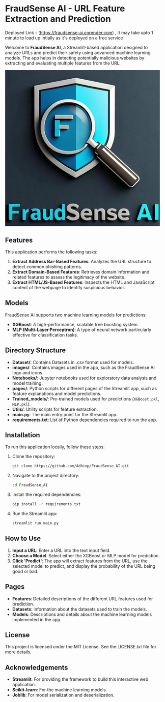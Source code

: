# FraudSense AI - URL Feature Extraction and Prediction
Deployed Link - (https://fraudsense-ai.onrender.com) , It may take upto 1 minute to load up intially as it's deployed on a free service

Welcome to **FraudSense AI**, a Streamlit-based application designed to analyze URLs and predict their safety using advanced machine learning models. The app helps in detecting potentially malicious websites by extracting and evaluating multiple features from the URL.

![FraudSense AI Logo](images/FraudSense_Logo.jpeg)

## Features

This application performs the following tasks:

1. **Extract Address Bar-Based Features**: Analyzes the URL structure to detect common phishing patterns.
2. **Extract Domain-Based Features**: Retrieves domain information and related features to assess the legitimacy of the website.
3. **Extract HTML/JS-Based Features**: Inspects the HTML and JavaScript content of the webpage to identify suspicious behavior.

## Models

FraudSense AI supports two machine learning models for predictions:

- **XGBoost**: A high-performance, scalable tree boosting system.
- **MLP (Multi-Layer Perceptron)**: A type of neural network particularly effective for classification tasks.

## Directory Structure
- **Dataset/**: Contains Datasets in .csv format used for models.
- **images/**: Contains images used in the app, such as the FraudSense AI logo and icons.
- **Notebooks/**: Jupyter notebooks used for exploratory data analysis and model training.
- **pages/**: Python scripts for different pages of the Streamlit app, such as feature explanations and model predictions.
- **Trained_models/**: Pre-trained models used for predictions (`XGBoost.pkl`, `MLP.pkl`).
- **Utils/**: Utility scripts for feature extraction.
- **main.py**: The main entry point for the Streamlit app.
- **requirements.txt**: List of Python dependencies required to run the app.

## Installation
To run this application locally, follow these steps:

1. Clone the repository:
    ```bash
    git clone https://github.com/Adhivp/FraudSense_AI.git
    ```

2. Navigate to the project directory:
    ```bash
    cd FraudSense_AI
    ```

3. Install the required dependencies:
    ```bash
    pip install -r requirements.txt
    ```

4. Run the Streamlit app:
    ```bash
    streamlit run main.py
    ```

## How to Use
1. **Input a URL**: Enter a URL into the text input field.
2. **Choose a Model**: Select either the XGBoost or MLP model for prediction.
3. **Click 'Predict'**: The app will extract features from the URL, use the selected model to predict, and display the probability of the URL being good or bad.

## Pages
- **Features**: Detailed descriptions of the different URL features used for prediction.
- **Datasets**: Information about the datasets used to train the models.
- **Models**: Descriptions and details about the machine learning models implemented in the app.

## License
This project is licensed under the MIT License. See the LICENSE.txt file for more details.

## Acknowledgements
- **Streamlit**: For providing the framework to build this interactive web application.
- **Scikit-learn**: For the machine learning models.
- **Joblib**: For model serialization and deserialization.
